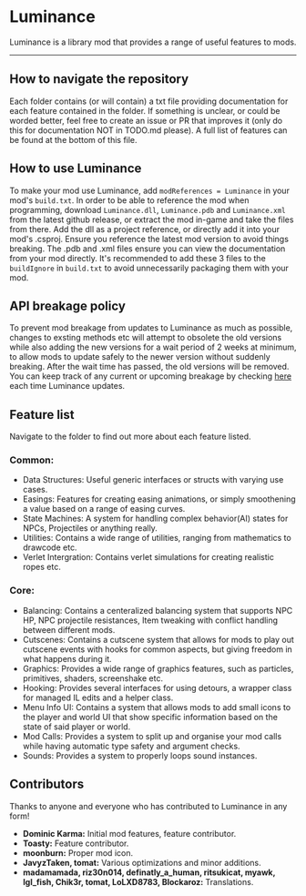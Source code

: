 # Luminance
Luminance is a library mod that provides a range of useful features to mods.

---
## How to navigate the repository
Each folder contains (or will contain) a txt file providing documentation for each feature contained in the folder. If something is unclear, or could be worded better, feel free to create an issue or PR that improves it (only do this for documentation NOT in TODO.md please). A full list of features can be found at the bottom of this file.

## How to use Luminance
To make your mod use Luminance, add ``modReferences = Luminance`` in your mod's ``build.txt``. In order to be able to reference the mod when programming, download ``Luminance.dll``, ``Luminance.pdb`` and ``Luminance.xml`` from the latest github release, or extract the mod in-game and take the files from there. Add the dll as a project reference, or directly add it into your mod's .csproj. Ensure you reference the latest mod version to avoid things breaking. The .pdb and .xml files ensure you can view the documentation from your mod directly. It's recommended to add these 3 files to the ``buildIgnore`` in ``build.txt`` to avoid unnecessarily packaging them with your mod.

## API breakage policy
To prevent mod breakage from updates to Luminance as much as possible, changes to exsting methods etc will attempt to obsolete the old versions while also adding the new versions for a wait period of 2 weeks at minimum, to allow mods to update safely to the newer version without suddenly breaking. After the wait time has passed, the old versions will be removed.
You can keep track of any current or upcoming breakage by checking [here](https://github.com/DominicKarma/Luminance/blob/main/CHANGELOGS.md) each time Luminance updates.

## Feature list
Navigate to the folder to find out more about each feature listed.<br/>

### Common:
- Data Structures: Useful generic interfaces or structs with varying use cases.
- Easings: Features for creating easing animations, or simply smoothening a value based on a range of easing curves.
- State Machines: A system for handling complex behavior(AI) states for NPCs, Projectiles or anything really.
- Utilities: Contains a wide range of utilities, ranging from mathematics to drawcode etc.
- Verlet Intergration: Contains verlet simulations for creating realistic ropes etc.

### Core:
- Balancing: Contains a centeralized balancing system that supports NPC HP, NPC projectile resistances, Item tweaking with conflict handling between different mods.
- Cutscenes: Contains a cutscene system that allows for mods to play out cutscene events with hooks for common aspects, but giving freedom in what happens during it.
- Graphics: Provides a wide range of graphics features, such as particles, primitives, shaders, screenshake etc.
- Hooking: Provides several interfaces for using detours, a wrapper class for managed IL edits and a helper class.
- Menu Info UI: Contains a system that allows mods to add small icons to the player and world UI that show specific information based on the state of said player or world.
- Mod Calls: Provides a system to split up and organise your mod calls while having automatic type safety and argument checks.
- Sounds: Provides a system to properly loops sound instances.

## Contributors
Thanks to anyone and everyone who has contributed to Luminance in any form!
- <b>Dominic Karma:</b> Initial mod features, feature contributor.
- <b>Toasty:</b> Feature contributor.
- <b>moonburn:</b> Proper mod icon.
- <b>JavyzTaken, tomat:</b> Various optimizations and minor additions.
- <b>madamamada, riz30n014, definatly_a_human, ritsukicat, myawk, lgl_fish, Chik3r, tomat, LoLXD8783, Blockaroz:</b> Translations.

